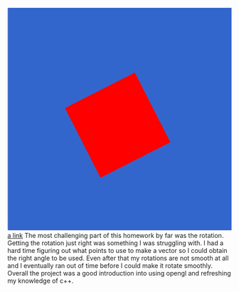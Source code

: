 ![Alt text](HW0.png?raw=true)
[a link](https://github.com/kalvenschraut/school/releases/download/5607-0/HW0-Square.zip)
The most challenging part of this homework by far was the rotation. Getting the rotation just right was something I was struggling with. I had a hard time figuring out what points to use to make a vector so I could obtain the right angle to be used. Even after that my rotations are not smooth at all and I eventually ran out of time before I could make it rotate smoothly. Overall the project was a good introduction into using opengl and refreshing my knowledge of c++.
